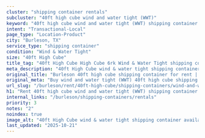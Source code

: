 ```yaml
---
cluster: "shipping container rentals"
subcluster: "40ft high cube wind and water tight (WWT)"
keyword: "40ft high cube wind and water tight (WWT) shipping container for rent Burleson, TX"
intent: "Transactional-Local"
page_type: "Location-Product"
city: "Burleson, TX"
service_type: "shipping container"
condition: "Wind & Water Tight"
size: "40ft High Cube"
title_tag: "40ft High Cube High Cube 6rk Wind & Water Tight shipping container Sales in Burleson | LC Container"
meta_description: "40ft High Cube wind & water tight shipping container sales in Burleson. High cube containers with extra height. Fast delivery, competitive pricing. Serving shipping containers area. Quote ID: P9Q. Call (214) 524-4168 for your free quote today."
original_title: "Burleson 40ft high cube shipping container for rent | LC"
original_meta: "Buy wind and water tight (WWT) 40ft high cube shipping container rent with local delivery in Burleson, TX. LC Container — local Since 2003. Request a fast quote today."
url_slug: "/burleson/rent/40ft-high-cube/shipping-containers/wind-and-water-tight-wwt"
h1: "Rent 40ft high cube wind and water tight (WWT) shipping container in Burleson"
internal_links: "/burleson/shipping-containers/rentals"
priority: 3
notes: "2"
noindex: true
image_alt: "40ft High Cube wind & water tight shipping container available for delivery in Burleson"
last_updated: "2025-10-21"
---
```


<!-- TODO: Add unique city/inventory copy, images, and internal links here. -->
